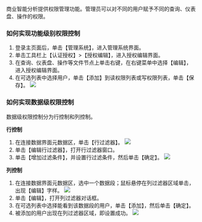 商业智能分析提供权限管理功能。管理员可以对不同的用户赋予不同的查询、仪表盘、操作的权限。
### 如何实现功能级别权限控制

1. 登录主页面后，单击【管理系统】，进入管理系统界面。
2. 单击工具栏上【认证授权】>【授权编辑】，进入授权编辑界面。
3. 在查询、仪表盘、操作等文件节点上单击右键，在右键菜单中选择【编辑】，进入授权编辑界面。
4. 在可选列表中选择用户，单击【添加】到读权限列表或写权限列表，单击【保存】。
![](https://mc.qcloudimg.com/static/img/bd848d08743a0a3f2e8fe516497c374c/image.jpg)

### 如何实现数据级权限控制

数据级权限控制分为行控制和列控制。

**行控制**
1. 在连接数据界面元数据区，单击【行过滤器】。
![](https://mc.qcloudimg.com/static/img/e4228f4d83ec6aa948ed53c4eb32bb54/image.png)
2. 单击【编辑行过滤器】，打开行过滤器窗口。
3. 单击【增加过滤条件】，并设置行过滤条件，然后单击【确定】。
![](https://mc.qcloudimg.com/static/img/5425f2e6366f40cbe0521ede5d4fcc68/image.png)

**列控制**
1. 在连接数据界面元数据区，选中一个数据段；鼠标悬停在列过滤器区域单击，出现【编辑】字样。
![](https://mc.qcloudimg.com/static/img/7f2cd03bb05f1b99a2a5c4a100d7a72a/image.png)
2. 单击【编辑】，打开列过滤器对话框。
3. 在可选列表中选择能看到该数据段的用户，单击【添加】，然后单击【确定】。
4. 被添加的用户出现在列过滤器区域，即设置成功。
![](https://mc.qcloudimg.com/static/img/324795a285efdeb10cbec8573bbbe60c/image.png)

